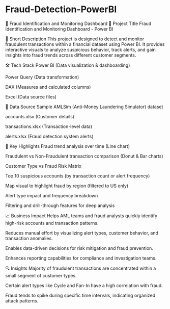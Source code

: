 # Fraud-Detection-PowerBI
🧠 Fraud Identification and Monitoring Dashboard
📌 Project Title
Fraud Identification and Monitoring Dashboard - Power BI

📝 Short Description
This project is designed to detect and monitor fraudulent transactions within a financial dataset using Power BI. It provides interactive visuals to analyze suspicious behavior, track alerts, and gain insights into fraud trends across different customer segments.

🛠 Tech Stack
Power BI (Data visualization & dashboarding)

Power Query (Data transformation)

DAX (Measures and calculated columns)

Excel (Data source files)

📂 Data Source
Sample AMLSim (Anti-Money Laundering Simulator) dataset

accounts.xlsx (Customer details)

transactions.xlsx (Transaction-level data)

alerts.xlsx (Fraud detection system alerts)

🌟 Key Highlights
Fraud trend analysis over time (Line chart)

Fraudulent vs Non-Fraudulent transaction comparison (Donut & Bar charts)

Customer Type vs Fraud Risk Matrix

Top 10 suspicious accounts (by transaction count or alert frequency)

Map visual to highlight fraud by region (filtered to US only)

Alert type impact and frequency breakdown

Filtering and drill-through features for deep analysis

📈 Business Impact
Helps AML teams and fraud analysts quickly identify high-risk accounts and transaction patterns.

Reduces manual effort by visualizing alert types, customer behavior, and transaction anomalies.

Enables data-driven decisions for risk mitigation and fraud prevention.

Enhances reporting capabilities for compliance and investigation teams.

🔍 Insights
Majority of fraudulent transactions are concentrated within a small segment of customer types.

Certain alert types like Cycle and Fan-In have a high correlation with fraud.

Fraud tends to spike during specific time intervals, indicating organized attack patterns.



